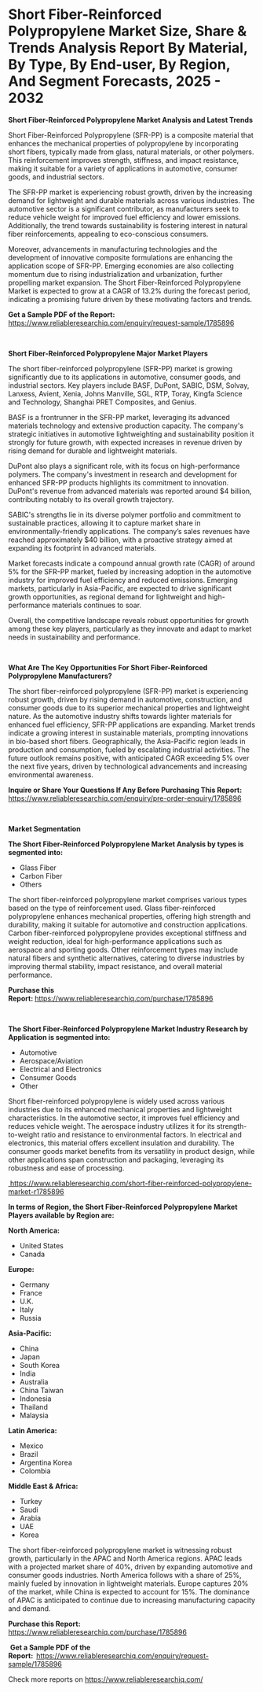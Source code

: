 <p><h1>Short Fiber-Reinforced Polypropylene Market Size, Share & Trends Analysis Report By Material, By Type, By End-user, By Region, And Segment Forecasts, 2025 - 2032</h1></p><p><strong>Short Fiber-Reinforced Polypropylene Market Analysis and Latest Trends</strong></p>
<p><p>Short Fiber-Reinforced Polypropylene (SFR-PP) is a composite material that enhances the mechanical properties of polypropylene by incorporating short fibers, typically made from glass, natural materials, or other polymers. This reinforcement improves strength, stiffness, and impact resistance, making it suitable for a variety of applications in automotive, consumer goods, and industrial sectors.</p><p>The SFR-PP market is experiencing robust growth, driven by the increasing demand for lightweight and durable materials across various industries. The automotive sector is a significant contributor, as manufacturers seek to reduce vehicle weight for improved fuel efficiency and lower emissions. Additionally, the trend towards sustainability is fostering interest in natural fiber reinforcements, appealing to eco-conscious consumers.</p><p>Moreover, advancements in manufacturing technologies and the development of innovative composite formulations are enhancing the application scope of SFR-PP. Emerging economies are also collecting momentum due to rising industrialization and urbanization, further propelling market expansion. The Short Fiber-Reinforced Polypropylene Market is expected to grow at a CAGR of 13.2% during the forecast period, indicating a promising future driven by these motivating factors and trends.</p></p>
<p><strong>Get a Sample PDF of the Report:&nbsp;</strong> <a href="https://www.reliableresearchiq.com/enquiry/request-sample/1785896?utm_campaign=2883&utm_medium=2&utm_source=Github&utm_content=ia&utm_term=25032025&utm_id=short-fiber-reinforced-polypropylene">https://www.reliableresearchiq.com/enquiry/request-sample/1785896</a></p>
<p>&nbsp;</p>
<p><strong>Short Fiber-Reinforced Polypropylene Major Market Players</strong></p>
<p><p>The short fiber-reinforced polypropylene (SFR-PP) market is growing significantly due to its applications in automotive, consumer goods, and industrial sectors. Key players include BASF, DuPont, SABIC, DSM, Solvay, Lanxess, Avient, Xenia, Johns Manville, SGL, RTP, Toray, Kingfa Science and Technology, Shanghai PRET Composites, and Genius.</p><p>BASF is a frontrunner in the SFR-PP market, leveraging its advanced materials technology and extensive production capacity. The company's strategic initiatives in automotive lightweighting and sustainability position it strongly for future growth, with expected increases in revenue driven by rising demand for durable and lightweight materials.</p><p>DuPont also plays a significant role, with its focus on high-performance polymers. The company's investment in research and development for enhanced SFR-PP products highlights its commitment to innovation. DuPont's revenue from advanced materials was reported around $4 billion, contributing notably to its overall growth trajectory.</p><p>SABIC's strengths lie in its diverse polymer portfolio and commitment to sustainable practices, allowing it to capture market share in environmentally-friendly applications. The company’s sales revenues have reached approximately $40 billion, with a proactive strategy aimed at expanding its footprint in advanced materials.</p><p>Market forecasts indicate a compound annual growth rate (CAGR) of around 5% for the SFR-PP market, fueled by increasing adoption in the automotive industry for improved fuel efficiency and reduced emissions. Emerging markets, particularly in Asia-Pacific, are expected to drive significant growth opportunities, as regional demand for lightweight and high-performance materials continues to soar.</p><p>Overall, the competitive landscape reveals robust opportunities for growth among these key players, particularly as they innovate and adapt to market needs in sustainability and performance.</p></p>
<p>&nbsp;</p>
<p><strong>What Are The Key Opportunities For Short Fiber-Reinforced Polypropylene Manufacturers?</strong></p>
<p><p>The short fiber-reinforced polypropylene (SFR-PP) market is experiencing robust growth, driven by rising demand in automotive, construction, and consumer goods due to its superior mechanical properties and lightweight nature. As the automotive industry shifts towards lighter materials for enhanced fuel efficiency, SFR-PP applications are expanding. Market trends indicate a growing interest in sustainable materials, prompting innovations in bio-based short fibers. Geographically, the Asia-Pacific region leads in production and consumption, fueled by escalating industrial activities. The future outlook remains positive, with anticipated CAGR exceeding 5% over the next five years, driven by technological advancements and increasing environmental awareness.</p></p>
<p><strong>Inquire or Share Your Questions If Any Before Purchasing This Report:</strong> <a href="https://www.reliableresearchiq.com/enquiry/pre-order-enquiry/1785896?utm_campaign=2883&utm_medium=2&utm_source=Github&utm_content=ia&utm_term=25032025&utm_id=short-fiber-reinforced-polypropylene">https://www.reliableresearchiq.com/enquiry/pre-order-enquiry/1785896</a></p>
<p>&nbsp;</p>
<p><strong>Market Segmentation</strong></p>
<p><strong>The Short Fiber-Reinforced Polypropylene Market Analysis by types is segmented into:</strong></p>
<p><ul><li>Glass Fiber</li><li>Carbon Fiber</li><li>Others</li></ul></p>
<p><p>The short fiber-reinforced polypropylene market comprises various types based on the type of reinforcement used. Glass fiber-reinforced polypropylene enhances mechanical properties, offering high strength and durability, making it suitable for automotive and construction applications. Carbon fiber-reinforced polypropylene provides exceptional stiffness and weight reduction, ideal for high-performance applications such as aerospace and sporting goods. Other reinforcement types may include natural fibers and synthetic alternatives, catering to diverse industries by improving thermal stability, impact resistance, and overall material performance.</p></p>
<p><strong>Purchase this Report:&nbsp;</strong><a href="https://www.reliableresearchiq.com/purchase/1785896?utm_campaign=2883&utm_medium=2&utm_source=Github&utm_content=ia&utm_term=25032025&utm_id=short-fiber-reinforced-polypropylene">https://www.reliableresearchiq.com/purchase/1785896</a></p>
<p>&nbsp;</p>
<p><strong>The Short Fiber-Reinforced Polypropylene Market Industry Research by Application is segmented into:</strong></p>
<p><ul><li>Automotive</li><li>Aerospace/Aviation</li><li>Electrical and Electronics</li><li>Consumer Goods</li><li>Other</li></ul></p>
<p><p>Short fiber-reinforced polypropylene is widely used across various industries due to its enhanced mechanical properties and lightweight characteristics. In the automotive sector, it improves fuel efficiency and reduces vehicle weight. The aerospace industry utilizes it for its strength-to-weight ratio and resistance to environmental factors. In electrical and electronics, this material offers excellent insulation and durability. The consumer goods market benefits from its versatility in product design, while other applications span construction and packaging, leveraging its robustness and ease of processing.</p></p>
<p><a href="https://www.reliableresearchiq.com/short-fiber-reinforced-polypropylene-market-r1785896?utm_campaign=2883&utm_medium=2&utm_source=Github&utm_content=ia&utm_term=25032025&utm_id=short-fiber-reinforced-polypropylene">&nbsp;https://www.reliableresearchiq.com/short-fiber-reinforced-polypropylene-market-r1785896</a></p>
<p><strong>In terms of Region, the Short Fiber-Reinforced Polypropylene Market Players available by Region are:</strong></p>
<p>
    <p> <strong> North America: </strong>
        <ul>
            <li>United States</li>
            <li>Canada</li>
        </ul>
        </p> 
    <p> <strong> Europe: </strong>
        <ul>
            <li>Germany</li>
            <li>France</li>
            <li>U.K.</li>
            <li>Italy</li>
            <li>Russia</li>
        </ul>
        </p> 
    <p> <strong> Asia-Pacific: </strong>
        <ul>
            <li>China</li>
            <li>Japan</li>
            <li>South Korea</li>
            <li>India</li>
            <li>Australia</li>
            <li>China Taiwan</li>
            <li>Indonesia</li>
            <li>Thailand</li>
            <li>Malaysia</li>
        </ul>
        </p> 
    <p> <strong> Latin America: </strong>
        <ul>
            <li>Mexico</li>
            <li>Brazil</li>
            <li>Argentina Korea</li>
            <li>Colombia</li>
        </ul>
        </p> 
    <p> <strong> Middle East & Africa: </strong>
        <ul>
            <li>Turkey</li>
            <li>Saudi</li>
            <li>Arabia</li>
            <li>UAE</li>
            <li>Korea</li>
        </ul>
    </p>
    </p>
<p><p>The short fiber-reinforced polypropylene market is witnessing robust growth, particularly in the APAC and North America regions. APAC leads with a projected market share of 40%, driven by expanding automotive and consumer goods industries. North America follows with a share of 25%, mainly fueled by innovation in lightweight materials. Europe captures 20% of the market, while China is expected to account for 15%. The dominance of APAC is anticipated to continue due to increasing manufacturing capacity and demand.</p></p>
<p><strong>Purchase this Report: </strong><a href="https://www.reliableresearchiq.com/purchase/1785896?utm_campaign=2883&utm_medium=2&utm_source=Github&utm_content=ia&utm_term=25032025&utm_id=short-fiber-reinforced-polypropylene">https://www.reliableresearchiq.com/purchase/1785896</a></p>
<p>&nbsp;<strong>Get a Sample PDF of the Report:&nbsp;&nbsp;</strong><a href="https://www.reliableresearchiq.com/enquiry/request-sample/1785896?utm_campaign=2883&utm_medium=2&utm_source=Github&utm_content=ia&utm_term=25032025&utm_id=short-fiber-reinforced-polypropylene">https://www.reliableresearchiq.com/enquiry/request-sample/1785896</a></p>
<p><strong></strong></p>
<p>Check more reports on <a href="https://www.reliableresearchiq.com/?utm_campaign=2883&utm_medium=2&utm_source=Github&utm_content=ia&utm_term=25032025&utm_id=short-fiber-reinforced-polypropylene">https://www.reliableresearchiq.com/</a></p>